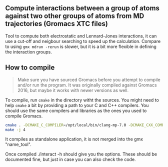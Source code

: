 
## Compute interactions between a group of atoms against two other groups of atoms from MD trajectories (Gromacs XTC files)

Tool to compute both electrostatic and Lennard-Jones interactions, it can
use a cut-off and neigbour searching to speed up the calculation. 
Compare to using `gmx mdrun -rerun` is slower, but it is a bit more flexible
in defining the interaction groups. 


## How to compile

> Make sure you have sourced Gromacs before you attempt to compile and/or run the program. 
It was originally compiled against Gromacs 2016, but maybe it works with newer versions as well.

To compile, run `cmake` in the directory witht the sources. You might need to help `cmake` a 
bit by providing a path to your C and C++ compilers. You should use the same compilers and libraries
as the ones you used to compile Gromacs.

```bash
cmake . -DCMAKE_C_COMPILER=/opt/local/bin/clang-mp-7.0 -DCMAKE_CXX_COMPILER=/opt/local/bin/clang++-mp-7.0 -DCMAKE_PREFIX_PATH=/opt/local/lib/
make -j 4
```

It compiles as standalone application, it is not merged into the gmx "name_tool". 

Once compiled ./interact -h should give you the options. These should be documented 
fine, but just in case you can also check the code. 





